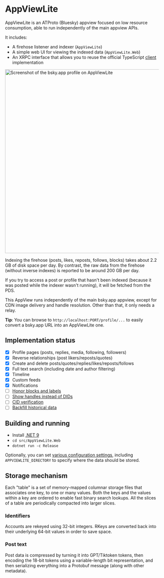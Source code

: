 # AppViewLite

AppViewLite is an ATProto (Bluesky) appview focused on low resource consumption, able to run independently of the main appview APIs.

It includes:
* A firehose listener and indexer (`AppViewLite`)
* A simple web UI for viewing the indexed data (`AppViewLite.Web`)
* An XRPC interface that allows you to reuse the official TypeScript [client](https://github.com/bluesky-social/social-app/) implementation

<img src="https://raw.githubusercontent.com/alnkesq/AppViewLite/refs/heads/main/images/appviewlite.png" alt="Screenshot of the bsky.app profile on AppViewLite" width="600">

Indexing the firehose (posts, likes, reposts, follows, blocks) takes about 2.2 GB of disk space per day. By contrast, the raw data from the firehose (without inverse indexes) is reported to be around 200 GB per day.

If you try to access a post or profile that hasn't been indexed (because it was posted while the indexer wasn't running), it will be fetched from the PDS.

This AppView runs independently of the main bsky.app appview, except for CDN image delivery and handle resolution. Other than that, it only needs a relay.

**Tip**: You can browse to `http://localhost:PORT/profile/...` to easily convert a bsky.app URL into an AppViewLite one.

## Implementation status

- [X] Profile pages (posts, replies, media, following, followers)
- [X] Reverse relationships (post likers/reposts/quotes)
- [X] Create and delete posts/quotes/replies/likes/reposts/follows
- [X] Full text search (including date and author filtering)
- [X] Timeline
- [X] Custom feeds
- [X] Notifications
- [ ] [Honor blocks and labels](/../../issues/7)
- [ ] [Show handles instead of DIDs](/../../issues/6)
- [ ] [CID verification](/../../issues/5)
- [ ] [Backfill historical data](/../../issues/8)

## Building and running
- Install [.NET 9](https://dotnet.microsoft.com/en-us/download)
- `cd src/AppViewLite.Web`
- `dotnet run -c Release`

Optionally, you can set [various configuration settings](https://github.com/alnkesq/AppViewLite/blob/main/docs/Configuration.md), including  `APPVIEWLITE_DIRECTORY` to specify where the data should be stored.

## Storage mechanism
Each "table" is a set of memory-mapped columnar storage files that associates one key, to one or many values.
Both the keys and the values within a key are ordered to enable fast binary search lookups.
All the slices of a table are periodically compacted into larger slices.

### Identifiers
Accounts are rekeyed using 32-bit integers. RKeys are converted back into their underlying 64-bit values in order to save space.

### Post text
Post data is compressed by turning it into GPT/Tiktoken tokens, then encoding the 18-bit tokens using a variable-length bit representation, and then serializing everything into a Protobuf message (along with other metadata).
